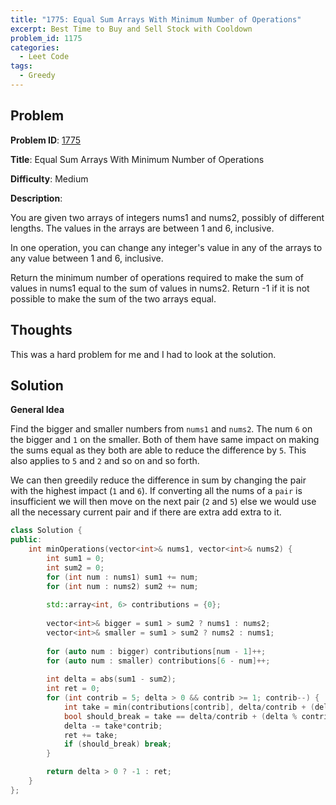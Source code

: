 ```yaml
---
title: "1775: Equal Sum Arrays With Minimum Number of Operations"
excerpt: Best Time to Buy and Sell Stock with Cooldown
problem_id: 1175 
categories:
  - Leet Code
tags:
  - Greedy
---
```


## Problem 

**Problem ID**: [1775](https://leetcode.com/problems/equal-sum-arrays-with-minimum-number-of-operations/)

**Title**: Equal Sum Arrays With Minimum Number of Operations

**Difficulty**: Medium

**Description**:

You are given two arrays of integers nums1 and nums2, possibly of different lengths. The values in the arrays are between 1 and 6, inclusive.

In one operation, you can change any integer's value in any of the arrays to any value between 1 and 6, inclusive.

Return the minimum number of operations required to make the sum of values in nums1 equal to the sum of values in nums2. Return -1 if it is not possible to make the sum of the two arrays equal.

## Thoughts

This was a hard problem for me and I had to look at the solution.

## Solution

**General Idea**

Find the bigger and smaller numbers from `nums1` and `nums2`. The num `6` on the bigger and `1` on the smaller. Both of them have same impact on making the sums equal as they both are able to reduce the difference by `5`. This also applies to `5` and `2` and so on and so forth.

We can then greedily reduce the difference in sum by changing the pair with the highest impact (`1` and `6`). If converting all the nums of a `pair` is insufficient we will then move on the next pair (`2` and `5`) else we would use all the necessary current pair and if there are extra add extra to it.

```cpp
class Solution {
public:
    int minOperations(vector<int>& nums1, vector<int>& nums2) {
        int sum1 = 0;
        int sum2 = 0;
        for (int num : nums1) sum1 += num;
        for (int num : nums2) sum2 += num;
        
        std::array<int, 6> contributions = {0};
        
        vector<int>& bigger = sum1 > sum2 ? nums1 : nums2;
        vector<int>& smaller = sum1 > sum2 ? nums2 : nums1;
        
        for (auto num : bigger) contributions[num - 1]++;
        for (auto num : smaller) contributions[6 - num]++;
        
        int delta = abs(sum1 - sum2);
        int ret = 0;
        for (int contrib = 5; delta > 0 && contrib >= 1; contrib--) {
            int take = min(contributions[contrib], delta/contrib + (delta % contrib != 0));
            bool should_break = take == delta/contrib + (delta % contrib != 0);
            delta -= take*contrib;
            ret += take;
            if (should_break) break;
        }

        return delta > 0 ? -1 : ret;
    }
};
```
